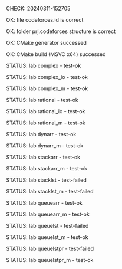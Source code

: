 CHECK: 20240311-152705
OK: file codeforces.id is correct
OK: folder prj.codeforces structure is correct
OK: CMake generator successed
OK: CMake build (MSVC x64) successed
STATUS: lab complex - test-ok
STATUS: lab complex_io - test-ok
STATUS: lab complex_m - test-ok
STATUS: lab rational - test-ok
STATUS: lab rational_io - test-ok
STATUS: lab rational_m - test-ok
STATUS: lab dynarr - test-ok
STATUS: lab dynarr_m - test-ok
STATUS: lab stackarr - test-ok
STATUS: lab stackarr_m - test-ok
STATUS: lab stacklst - test-failed
STATUS: lab stacklst_m - test-failed
STATUS: lab queuearr - test-ok
STATUS: lab queuearr_m - test-ok
STATUS: lab queuelst - test-failed
STATUS: lab queuelst_m - test-ok
STATUS: lab queuelstpr - test-failed
STATUS: lab queuelstpr_m - test-ok
